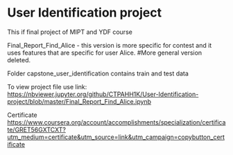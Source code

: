 # User Identification project
This if final project of MIPT and YDF course

Final_Report_Find_Alice - this version is more specific for contest and it uses features that are specific for user Alice.
#More general version deleted.

Folder capstone_user_identification contains train and test data

To view project file use link:
https://nbviewer.jupyter.org/github/CTPAHH1K/User-Identification-project/blob/master/Final_Report_Find_Alice.ipynb

Certificate https://www.coursera.org/account/accomplishments/specialization/certificate/GRET56GXTCXT?utm_medium=certificate&utm_source=link&utm_campaign=copybutton_certificate
